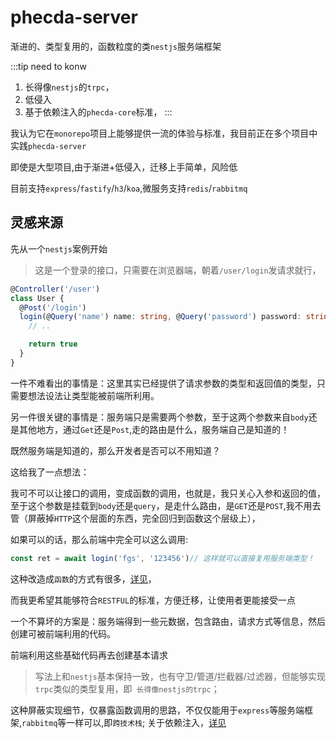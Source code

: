 # phecda-server
渐进的、类型复用的，函数粒度的类`nestjs`服务端框架


:::tip need to konw
1. 长得像`nestjs`的`trpc`，
2. 低侵入
3. 基于依赖注入的`phecda-core`标准，
:::

 我认为它在`monorepo`项目上能够提供一流的体验与标准，我目前正在多个项目中实践`phecda-server`

 即使是大型项目,由于渐进+低侵入，迁移上手简单，风险低

 目前支持`express`/`fastify`/`h3`/`koa`,微服务支持`redis`/`rabbitmq`


## 灵感来源
先从一个`nestjs`案例开始
> 这是一个登录的接口，只需要在浏览器端，朝着`/user/login`发请求就行，

```ts
@Controller('/user')
class User {
  @Post('/login')
  login(@Query('name') name: string, @Query('password') password: string) { // 仔细看这一行！
    // ..

    return true
  }
}
```
一件不难看出的事情是：这里其实已经提供了请求参数的类型和返回值的类型，只需要想法设法让类型能被前端所利用。

另一件很关键的事情是：服务端只是需要两个参数，至于这两个参数来自`body`还是其他地方，通过`Get`还是`Post`,走的路由是什么，服务端自己是知道的！

既然服务端是知道的，那么开发者是否可以不用知道？

这给我了一点想法：

我可不可以让接口的调用，变成函数的调用，也就是，我只关心入参和返回的值，至于这个参数是挂载到`body`还是`query`，是走什么路由，是`GET`还是`POST`,我不用去管（屏蔽掉`HTTP`这个层面的东西，完全回归到函数这个层级上），

如果可以的话，那么前端中完全可以这么调用:

```ts
const ret = await login('fgs', '123456')// 这样就可以直接复用服务端类型！
```
这种改造成`函数`的方式有很多，[详见](./compare.md)，

而我更希望其能够符合`RESTFUL`的标准，方便迁移，让使用者更能接受一点

一个不算坏的方案是：服务端得到一些元数据，包含路由，请求方式等信息，然后创建可被前端利用的代码。

前端利用这些基础代码再去创建基本请求

> 写法上和`nestjs`基本保持一致，也有守卫/管道/拦截器/过滤器，但能够实现`trpc`类似的类型复用，即` 长得像nestjs的trpc`；

这种屏蔽实现细节，仅暴露函数调用的思路，不仅仅能用于`express`等服务端框架,`rabbitmq`等一样可以,即`跨技术栈`;
关于依赖注入，[详见](./nestjs.md)


